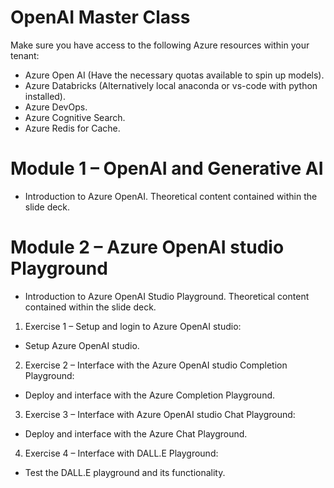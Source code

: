 # OpenAI Master Class
Make sure you have access to the following Azure resources within your tenant:
* Azure Open AI (Have the necessary quotas available to spin up models).
* Azure Databricks (Alternatively local anaconda or vs-code with python installed).
* Azure DevOps.
* Azure Cognitive Search.
* Azure Redis for Cache.


# Module 1 – OpenAI and Generative AI
* Introduction to Azure OpenAI. Theoretical content contained within the slide deck.


# Module 2 – Azure OpenAI studio Playground
* Introduction to Azure OpenAI Studio Playground. Theoretical content contained within the slide deck.
1) Exercise 1 – Setup and login to Azure OpenAI studio:
  * Setup Azure OpenAI studio.
2) Exercise 2 – Interface with the Azure OpenAI studio Completion Playground:
  * Deploy and interface with the Azure Completion Playground.
3) Exercise 3 – Interface with Azure OpenAI studio Chat Playground:
  * Deploy and interface with the Azure Chat Playground.
4) Exercise 4 – Interface with DALL.E Playground:
  * Test the DALL.E playground and its functionality.


